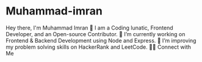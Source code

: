 # Muhammad-imran
Hey there, I'm Muhammad Imran 👋 I am a Coding lunatic, Frontend Developer, and an Open-source Contributor. 🔭 I’m currently working on Frontend &amp; Backend Development using Node and Express. 👯 I’m improving my problem solving skills on HackerRank and LeetCode. 🤝🏻  Connect with Me     
